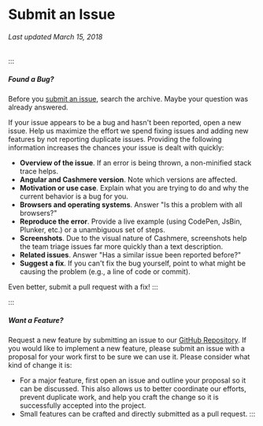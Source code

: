# Submit an Issue

###### Last updated March 15, 2018

:::

##### Found a Bug?

Before you [submit an issue](https://github.com/HealthCatalyst/Fabric.Cashmere/issues), search the archive. Maybe your question was already answered.

If your issue appears to be a bug and hasn't been reported, open a new issue. Help us maximize the effort we spend fixing issues and adding new features by not reporting duplicate issues. Providing the following information increases the chances your issue is dealt with quickly:

*   **Overview of the issue**. If an error is being thrown, a non-minified stack trace helps.
*   **Angular and Cashmere version**. Note which versions are affected.
*   **Motivation or use case**. Explain what you are trying to do and why the current behavior is a bug for you.
*   **Browsers and operating systems**. Answer "Is this a problem with all browsers?"
*   **Reproduce the error**. Provide a live example (using CodePen, JsBin, Plunker, etc.) or a unambiguous set of steps.
*   **Screenshots**. Due to the visual nature of Cashmere, screenshots help the team triage issues far more quickly than a text description.
*   **Related issues**. Answer "Has a similar issue been reported before?"
*   **Suggest a fix**. If you can't fix the bug yourself, point to what might be causing the problem (e.g., a line of code or commit).

Even better, submit a pull request with a fix!
:::

:::

##### Want a Feature?

Request a new feature by submitting an issue to our [GitHub Repository](https://github.com/HealthCatalyst/Fabric.Cashmere/issues). If you would like to implement a new feature, please submit an issue with a proposal for your work first to be sure we can use it. Please consider what kind of change it is:

*   For a major feature, first open an issue and outline your proposal so it can be discussed. This also allows us to better coordinate our efforts, prevent duplicate work, and help you craft the change so it is successfully accepted into the project.
*   Small features can be crafted and directly submitted as a pull request.
    :::
